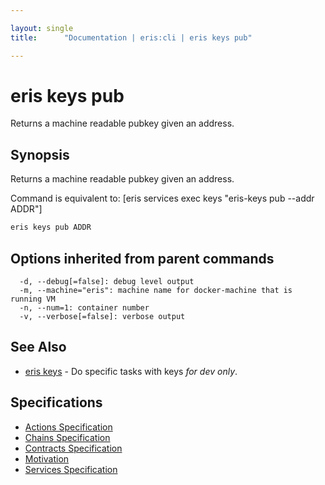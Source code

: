 ```yaml
---

layout: single
title:      "Documentation | eris:cli | eris keys pub"

---
```


# eris keys pub

Returns a machine readable pubkey given an address.

## Synopsis

Returns a machine readable pubkey given an address.

Command is equivalent to: [eris services exec keys "eris-keys pub --addr ADDR"]

```bash
eris keys pub ADDR
```

## Options inherited from parent commands

```
  -d, --debug[=false]: debug level output
  -m, --machine="eris": machine name for docker-machine that is running VM
  -n, --num=1: container number
  -v, --verbose[=false]: verbose output
```

## See Also

* [eris keys](/docs/documentation/cli/0.11.0/eris_keys/)	 - Do specific tasks with keys *for dev only*.

## Specifications

* [Actions Specification](/docs/documentation/cli/0.11.0/actions_specification/)
* [Chains Specification](/docs/documentation/cli/0.11.0/chains_specification/)
* [Contracts Specification](/docs/documentation/cli/0.11.0/contracts_specification/)
* [Motivation](/docs/documentation/cli/0.11.0/motivation/)
* [Services Specification](/docs/documentation/cli/0.11.0/services_specification/)

